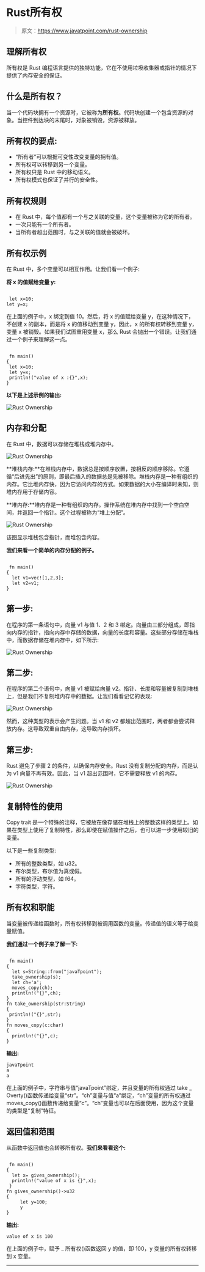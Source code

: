 # Rust所有权

> 原文：<https://www.javatpoint.com/rust-ownership>

## 理解所有权

所有权是 Rust 编程语言提供的独特功能，它在不使用垃圾收集器或指针的情况下提供了内存安全的保证。

## 什么是所有权？

当一个代码块拥有一个资源时，它被称为**所有权**。代码块创建一个包含资源的对象。当控件到达块的末尾时，对象被销毁，资源被释放。

## 所有权的要点:

*   “所有者”可以根据可变性改变变量的拥有值。
*   所有权可以转移到另一个变量。
*   所有权只是 Rust 中的移动语义。
*   所有权模式也保证了并行的安全性。

## 所有权规则

*   在 Rust 中，每个值都有一个与之关联的变量，这个变量被称为它的所有者。
*   一次只能有一个所有者。
*   当所有者超出范围时，与之关联的值就会被破坏。

## 所有权示例

在 Rust 中，多个变量可以相互作用。让我们看一个例子:

**将 x 的值赋给变量 y:**

```

 let x=10;
let y=x;

```

在上面的例子中，x 绑定到值 10。然后，将 x 的值赋给变量 y，在这种情况下，不创建 x 的副本，而是将 x 的值移动到变量 y，因此，x 的所有权转移到变量 y，变量 x 被销毁。如果我们试图重用变量 x，那么 Rust 会抛出一个错误。让我们通过一个例子来理解这一点。

```

 fn main()
{
 let x=10;
 let y=x;
 println!("value of x :{}",x);
}

```

**以下是上述示例的输出:**

![Rust Ownership](img/4c256e5c4eccc37d181352ba42c81663.png)

## 内存和分配

在 Rust 中，数据可以存储在堆栈或堆内存中。

![Rust Ownership](img/9cbb5ebf82ffa31952b78289f7e67880.png)

**堆栈内存:**在堆栈内存中，数据总是按顺序放置，按相反的顺序移除。它遵循“后进先出”的原则，即最后插入的数据总是先被移除。堆栈内存是一种有组织的内存。它比堆内存快，因为它访问内存的方式。如果数据的大小在编译时未知，则堆内存用于存储内容。

**堆内存:**堆内存是一种有组织的内存。操作系统在堆内存中找到一个空白空间，并返回一个指针。这个过程被称为“堆上分配”。

![Rust Ownership](img/f0046e3c0c8310736e53b8a6d31c09e3.png)

该图显示堆栈包含指针，而堆包含内容。

**我们来看一个简单的内存分配的例子。**

```

 fn main()
{
  let v1=vec![1,2,3];
  let v2=v1;
}

```

## 第一步:

在程序的第一条语句中，向量 v1 与值 1、2 和 3 绑定。向量由三部分组成，即指向内存的指针，指向内存中存储的数据，向量的长度和容量。这些部分存储在堆栈中，而数据存储在堆内存中，如下所示:

![Rust Ownership](img/618c717e39df0cc066575a0ed29fbbfb.png)

## 第二步:

在程序的第二个语句中，向量 v1 被赋给向量 v2。指针、长度和容量被复制到堆栈上，但是我们不复制堆内存中的数据。让我们看看记忆的表现:

![Rust Ownership](img/91e3fde226186311142bf73925100b17.png)

然而，这种类型的表示会产生问题。当 v1 和 v2 都超出范围时，两者都会尝试释放内存。这导致双重自由内存，这导致内存损坏。

## 第三步:

Rust 避免了步骤 2 的条件，以确保内存安全。Rust 没有复制分配的内存，而是认为 v1 向量不再有效。因此，当 v1 超出范围时，它不需要释放 v1 的内存。

![Rust Ownership](img/8d59c129b4cd1b20a3ee617e10c9e1bf.png)

## 复制特性的使用

Copy trait 是一个特殊的注释，它被放在像存储在堆栈上的整数这样的类型上。如果在类型上使用了复制特性，那么即使在赋值操作之后，也可以进一步使用较旧的变量。

以下是一些复制类型:

*   所有的整数类型，如 u32。
*   布尔类型，布尔值为真或假。
*   所有的浮动类型，如 f64。
*   字符类型，字符。

## 所有权和职能

当变量被传递给函数时，所有权转移到被调用函数的变量。传递值的语义等于给变量赋值。

**我们通过一个例子来了解一下:**

```

 fn main()
{
  let s=String::from("javaTpoint");
  take_ownership(s);
  let ch='a';
  moves_copy(ch);
  println!("{}",ch);
}
fn take_ownership(str:String)
{
 println!("{}",str);
}
fn moves_copy(c:char)
{
  println!("{}",c);
}

```

**输出:**

```
javaTpoint
a
a

```

在上面的例子中，字符串与值“javaTpoint”绑定，并且变量的所有权通过 take _ Overty()函数传递给变量“str”。“ch”变量与值“a”绑定，“ch”变量的所有权通过 moves_copy()函数传递给变量“c”。“ch”变量也可以在后面使用，因为这个变量的类型是“复制”特征。

## 返回值和范围

从函数中返回值也会转移所有权。**我们来看看这个:**

```

 fn main()
{
  let x= gives_ownership();
  println!("value of x is {}",x);
 }
fn gives_ownership()->u32
{
     let y=100;
     y
}

```

**输出:**

```
value of x is 100

```

在上面的例子中，赋予 _ 所有权()函数返回 y 的值，即 100，y 变量的所有权转移到 x 变量。

* * *
